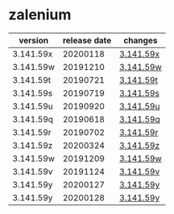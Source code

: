 # zalenium	


|version|release date|changes|
|---|---|---|
|3.141.59x|20200118|[3.141.59x](./3.141.59x-20200118.md)|
|3.141.59w|20191210|[3.141.59w](./3.141.59w-20191210.md)|
|3.141.59t|20190721|[3.141.59t](./3.141.59t-20190721.md)|
|3.141.59s|20190719|[3.141.59s](./3.141.59s-20190719.md)|
|3.141.59u|20190920|[3.141.59u](./3.141.59u-20190920.md)|
|3.141.59q|20190618|[3.141.59q](./3.141.59q-20190618.md)|
|3.141.59r|20190702|[3.141.59r](./3.141.59r-20190702.md)|
|3.141.59z|20200324|[3.141.59z](./3.141.59z-20200324.md)|
|3.141.59w|20191209|[3.141.59w](./3.141.59w-20191209.md)|
|3.141.59v|20191124|[3.141.59v](./3.141.59v-20191124.md)|
|3.141.59y|20200127|[3.141.59y](./3.141.59y-20200127.md)|
|3.141.59y|20200128|[3.141.59y](./3.141.59y-20200128.md)|
